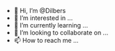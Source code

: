 - 👋 Hi, I’m @Dilbers
- 👀 I’m interested in ...
- 🌱 I’m currently learning ...
- 💞️ I’m looking to collaborate on ...
- 📫 How to reach me ...

<!---
Dilbers/Dilbers is a ✨ special ✨ repository because its `README.md` (this file) appears on your GitHub profile.
You can click the Preview link to take a look at your changes.
--->
